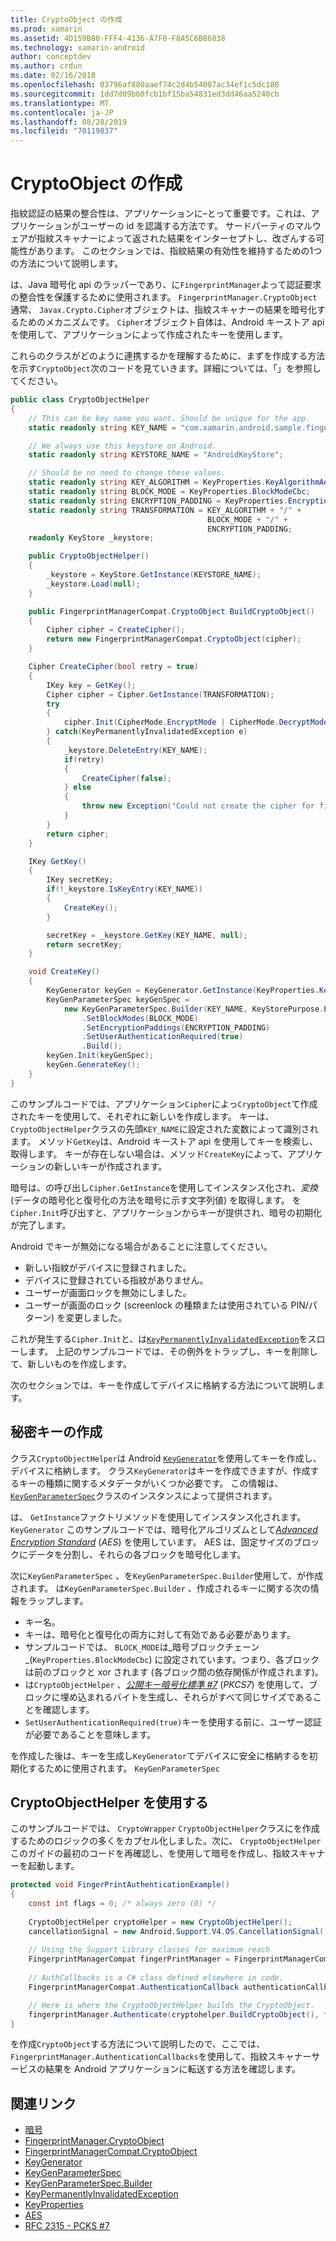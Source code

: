 ```yaml
---
title: CryptoObject の作成
ms.prod: xamarin
ms.assetid: 4D159B80-FFF4-4136-A7F0-F8A5C6B86838
ms.technology: xamarin-android
author: conceptdev
ms.author: crdun
ms.date: 02/16/2018
ms.openlocfilehash: 03796af880aaef74c2d4b54007ac34ef1c5dc180
ms.sourcegitcommit: 1dd7d09b60fcb1bf15ba54831ed3dd46aa5240cb
ms.translationtype: MT
ms.contentlocale: ja-JP
ms.lasthandoff: 08/28/2019
ms.locfileid: "70119837"
---
```

# <a name="creating-a-cryptoobject"></a>CryptoObject の作成

指紋認証の結果の整合性は、アプリケーションに&ndash;とって重要です。これは、アプリケーションがユーザーの id を認識する方法です。 サードパーティのマルウェアが指紋スキャナーによって返された結果をインターセプトし、改ざんする可能性があります。 このセクションでは、指紋結果の有効性を維持するための1つの方法について説明します。 

は、Java 暗号化 api のラッパーであり、に`FingerprintManager`よって認証要求の整合性を保護するために使用されます。 `FingerprintManager.CryptoObject` 通常、 `Javax.Crypto.Cipher`オブジェクトは、指紋スキャナーの結果を暗号化するためのメカニズムです。 `Cipher`オブジェクト自体は、Android キーストア api を使用して、アプリケーションによって作成されたキーを使用します。

これらのクラスがどのように連携するかを理解するために、まずを作成する方法を示す`CryptoObject`次のコードを見ていきます。詳細については、「」を参照してください。

```csharp
public class CryptoObjectHelper
{
    // This can be key name you want. Should be unique for the app.
    static readonly string KEY_NAME = "com.xamarin.android.sample.fingerprint_authentication_key";

    // We always use this keystore on Android.
    static readonly string KEYSTORE_NAME = "AndroidKeyStore";

    // Should be no need to change these values.
    static readonly string KEY_ALGORITHM = KeyProperties.KeyAlgorithmAes;
    static readonly string BLOCK_MODE = KeyProperties.BlockModeCbc;
    static readonly string ENCRYPTION_PADDING = KeyProperties.EncryptionPaddingPkcs7;
    static readonly string TRANSFORMATION = KEY_ALGORITHM + "/" +
                                            BLOCK_MODE + "/" +
                                            ENCRYPTION_PADDING;
    readonly KeyStore _keystore;

    public CryptoObjectHelper()
    {
        _keystore = KeyStore.GetInstance(KEYSTORE_NAME);
        _keystore.Load(null);
    }

    public FingerprintManagerCompat.CryptoObject BuildCryptoObject()
    {
        Cipher cipher = CreateCipher();
        return new FingerprintManagerCompat.CryptoObject(cipher);
    }

    Cipher CreateCipher(bool retry = true)
    {
        IKey key = GetKey();
        Cipher cipher = Cipher.GetInstance(TRANSFORMATION);
        try
        {
            cipher.Init(CipherMode.EncryptMode | CipherMode.DecryptMode, key);
        } catch(KeyPermanentlyInvalidatedException e)
        {
            _keystore.DeleteEntry(KEY_NAME);
            if(retry)
            {
                CreateCipher(false);
            } else
            {
                throw new Exception("Could not create the cipher for fingerprint authentication.", e);
            }
        }
        return cipher;
    }

    IKey GetKey()
    {
        IKey secretKey;
        if(!_keystore.IsKeyEntry(KEY_NAME))
        {
            CreateKey();
        }

        secretKey = _keystore.GetKey(KEY_NAME, null);
        return secretKey;
    }

    void CreateKey()
    {
        KeyGenerator keyGen = KeyGenerator.GetInstance(KeyProperties.KeyAlgorithmAes, KEYSTORE_NAME);
        KeyGenParameterSpec keyGenSpec =
            new KeyGenParameterSpec.Builder(KEY_NAME, KeyStorePurpose.Encrypt | KeyStorePurpose.Decrypt)
                .SetBlockModes(BLOCK_MODE)
                .SetEncryptionPaddings(ENCRYPTION_PADDING)
                .SetUserAuthenticationRequired(true)
                .Build();
        keyGen.Init(keyGenSpec);
        keyGen.GenerateKey();
    }
}
```

このサンプルコードでは、アプリケーション`Cipher`によっ`CryptoObject`て作成されたキーを使用して、それぞれに新しいを作成します。 キーは、 `CryptoObjectHelper`クラスの先頭`KEY_NAME`に設定された変数によって識別されます。 メソッド`GetKey`は、Android キーストア api を使用してキーを検索し、取得します。 キーが存在しない場合は、メソッド`CreateKey`によって、アプリケーションの新しいキーが作成されます。

暗号は、の呼び出し`Cipher.GetInstance`を使用してインスタンス化され、_変換_(データの暗号化と復号化の方法を暗号に示す文字列値) を取得します。 を`Cipher.Init`呼び出すと、アプリケーションからキーが提供され、暗号の初期化が完了します。 

Android でキーが無効になる場合があることに注意してください。 

- 新しい指紋がデバイスに登録されました。
- デバイスに登録されている指紋がありません。
- ユーザーが画面ロックを無効にしました。
- ユーザーが画面のロック (screenlock の種類または使用されている PIN/パターン) を変更しました。

これが発生する`Cipher.Init`と、は[`KeyPermanentlyInvalidatedException`](https://developer.android.com/reference/android/security/keystore/KeyPermanentlyInvalidatedException.html)をスローします。 上記のサンプルコードでは、その例外をトラップし、キーを削除して、新しいものを作成します。

次のセクションでは、キーを作成してデバイスに格納する方法について説明します。

## <a name="creating-a-secret-key"></a>秘密キーの作成

クラス`CryptoObjectHelper`は Android [`KeyGenerator`](xref:Javax.Crypto.KeyGenerator)を使用してキーを作成し、デバイスに格納します。 クラス`KeyGenerator`はキーを作成できますが、作成するキーの種類に関するメタデータがいくつか必要です。 この情報は、 [`KeyGenParameterSpec`](https://developer.android.com/reference/android/security/keystore/KeyGenParameterSpec.html)クラスのインスタンスによって提供されます。 

は、 `GetInstance`ファクトリメソッドを使用してインスタンス化されます。`KeyGenerator` このサンプルコードでは、暗号化アルゴリズムとして[_Advanced Encryption Standard_](https://en.wikipedia.org/wiki/Advanced_Encryption_Standard) (_AES_) を使用しています。 AES は、固定サイズのブロックにデータを分割し、それらの各ブロックを暗号化します。

次に`KeyGenParameterSpec` 、を`KeyGenParameterSpec.Builder`使用して、が作成されます。 は`KeyGenParameterSpec.Builder` 、作成されるキーに関する次の情報をラップします。

- キー名。
- キーは、暗号化と復号化の両方に対して有効である必要があります。
- サンプルコードでは、 `BLOCK_MODE`は_暗号ブロックチェーン_(`KeyProperties.BlockModeCbc`) に設定されています。つまり、各ブロックは前のブロックと xor されます (各ブロック間の依存関係が作成されます)。 
- は`CryptoObjectHelper` 、[_公開キー暗号化標準 #7_](https://tools.ietf.org/html/rfc2315) (_PKCS7_) を使用して、ブロックに埋め込まれるバイトを生成し、それらがすべて同じサイズであることを確認します。
- `SetUserAuthenticationRequired(true)`キーを使用する前に、ユーザー認証が必要であることを意味します。

を作成した後は、キーを生成し`KeyGenerator`てデバイスに安全に格納するを初期化するために使用されます。 `KeyGenParameterSpec` 

## <a name="using-the-cryptoobjecthelper"></a>CryptoObjectHelper を使用する

このサンプルコードでは、 `CryptoWrapper` `CryptoObjectHelper`クラスにを作成するためのロジックの多くをカプセル化しました。次に、 `CryptoObjectHelper`このガイドの最初のコードを再確認し、を使用して暗号を作成し、指紋スキャナーを起動します。 

```csharp
protected void FingerPrintAuthenticationExample()
{
    const int flags = 0; /* always zero (0) */
    
    CryptoObjectHelper cryptoHelper = new CryptoObjectHelper();
    cancellationSignal = new Android.Support.V4.OS.CancellationSignal();
    
    // Using the Support Library classes for maximum reach
    FingerprintManagerCompat fingerPrintManager = FingerprintManagerCompat.From(this);
    
    // AuthCallbacks is a C# class defined elsewhere in code.
    FingerprintManagerCompat.AuthenticationCallback authenticationCallback = new MyAuthCallbackSample(this);

    // Here is where the CryptoObjectHelper builds the CryptoObject. 
    fingerprintManager.Authenticate(cryptohelper.BuildCryptoObject(), flags, cancellationSignal, authenticationCallback, null);
}
```

を作成`CryptoObject`する方法について説明したので、ここでは、 `FingerprintManager.AuthenticationCallbacks`を使用して、指紋スキャナーサービスの結果を Android アプリケーションに転送する方法を確認します。



## <a name="related-links"></a>関連リンク

- [暗号](xref:Javax.Crypto.Cipher)
- [FingerprintManager.CryptoObject](https://developer.android.com/reference/android/hardware/fingerprint/FingerprintManager.CryptoObject.html)
- [FingerprintManagerCompat.CryptoObject](https://developer.android.com/reference/android/support/v4/hardware/fingerprint/FingerprintManagerCompat.CryptoObject.html)
- [KeyGenerator](xref:Javax.Crypto.KeyGenerator)
- [KeyGenParameterSpec](https://developer.android.com/reference/android/security/keystore/KeyGenParameterSpec.html)
- [KeyGenParameterSpec.Builder](https://developer.android.com/reference/android/security/keystore/KeyGenParameterSpec.Builder.html)
- [KeyPermanentlyInvalidatedException](https://developer.android.com/reference/android/security/keystore/KeyPermanentlyInvalidatedException.html)
- [KeyProperties](https://developer.android.com/reference/android/security/keystore/KeyProperties.html)
- [AES](https://en.wikipedia.org/wiki/Advanced_Encryption_Standard)
- [RFC 2315 - PCKS #7](https://tools.ietf.org/html/rfc2315)
